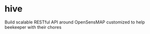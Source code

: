 # hive
Build scalable RESTful API  around OpenSensMAP customized to help beekeeper with their chores
